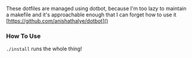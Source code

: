 These dotfiles are managed using dotbot, because I'm too lazy to maintain a makefile and it's approachable enough that I can forget how to use it
[https://github.com/anishathalye/dotbot]()

### How To Use
`./install` runs the whole thing!

